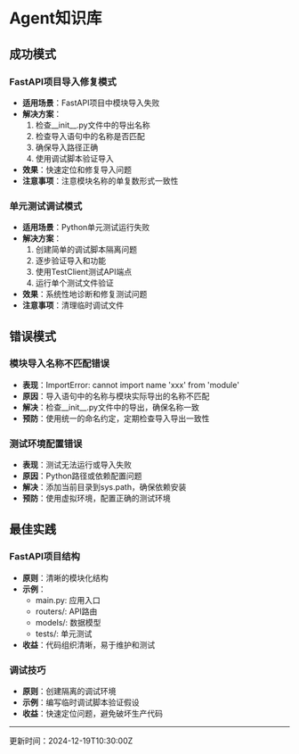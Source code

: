 # Agent知识库

## 成功模式
### FastAPI项目导入修复模式
- **适用场景**：FastAPI项目中模块导入失败
- **解决方案**：
  1. 检查__init__.py文件中的导出名称
  2. 检查导入语句中的名称是否匹配
  3. 确保导入路径正确
  4. 使用调试脚本验证导入
- **效果**：快速定位和修复导入问题
- **注意事项**：注意模块名称的单复数形式一致性

### 单元测试调试模式
- **适用场景**：Python单元测试运行失败
- **解决方案**：
  1. 创建简单的调试脚本隔离问题
  2. 逐步验证导入和功能
  3. 使用TestClient测试API端点
  4. 运行单个测试文件验证
- **效果**：系统性地诊断和修复测试问题
- **注意事项**：清理临时调试文件

## 错误模式
### 模块导入名称不匹配错误
- **表现**：ImportError: cannot import name 'xxx' from 'module'
- **原因**：导入语句中的名称与模块实际导出的名称不匹配
- **解决**：检查__init__.py文件中的导出，确保名称一致
- **预防**：使用统一的命名约定，定期检查导入导出一致性

### 测试环境配置错误
- **表现**：测试无法运行或导入失败
- **原因**：Python路径或依赖配置问题
- **解决**：添加当前目录到sys.path，确保依赖安装
- **预防**：使用虚拟环境，配置正确的测试环境

## 最佳实践
### FastAPI项目结构
- **原则**：清晰的模块化结构
- **示例**：
  - main.py: 应用入口
  - routers/: API路由
  - models/: 数据模型
  - tests/: 单元测试
- **收益**：代码组织清晰，易于维护和测试

### 调试技巧
- **原则**：创建隔离的调试环境
- **示例**：编写临时调试脚本验证假设
- **收益**：快速定位问题，避免破坏生产代码

---
更新时间：2024-12-19T10:30:00Z